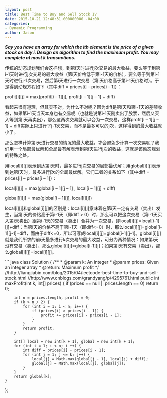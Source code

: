 ```yaml
---
layout: post
title: Best Time to Buy and Sell Stock IV
date: 2015-10-21 12:48:31.000000000 -04:00
categories:
- Dynamic Programming
author: Jason
---
```

<p><strong><em>Say you have an array for which the ith element is the price of a given stock on day i. Design an algorithm to find the maximum profit. You may complete at most k transactions.</em></strong></p>


<p>传统的动态规划我们会这样想，到第i天时进行j次交易的最大收益，要么等于到第i-1天时进行j次交易的最大收益（第i天价格低于第i-1天的价格），要么等于到第i-1天时进行j-1次交易，然后第i天进行一次交易（第i天价格高于第i-1天价格时）。于是得到动规方程如下（其中diff = prices[i] – prices[i – 1]）：</p>
<p>profit[i][j] = max(profit[i – 1][j], profit[i – 1][j – 1] + diff)</p>
看起来很有道理，但其实不对，为什么不对呢？因为diff是第i天和第i-1天的差额收益，如果第i-1天当天本身也有交易呢（也就是说第i-1天刚卖出了股票，然后又买入等到第i天再卖出），那么这两次交易就可以合为一次交易，这样profit[i – 1][j – 1] + diff实际上只进行了j-1次交易，而不是最多可以的j次，这样得到的最大收益就小了。</p>
<p>那么怎样计算第i天进行交易的情况的最大收益，才会避免少计算一次交易呢？我们用一个局部最优解和全局最有解表示到第i天进行j次的收益，这就是该动态规划的特殊之处。</p>
<p>用local[i][j]表示到达第i天时，最多进行j次交易的局部最优解；用global[i][j]表示到达第i天时，最多进行j次的全局最优解。它们二者的关系如下（其中diff = prices[i] – prices[i – 1]）：</p>
<p>local[i][j] = max(global[i – 1][j – 1] , local[i – 1][j] + diff)</p>
global[i][j] = max(global[i – 1][j], local[i][j])</p>
local[i][j]和global[i][j]的区别是：local[i][j]意味着在第i天一定有交易（卖出）发生，当第i天的价格高于第i-1天（即diff > 0）时，那么可以把这次交易（第i-1天买入第i天卖出）跟第i-1天的交易（卖出）合并为一次交易，即local[i][j]=local[i-1][j]+diff；当第i天的价格不高于第i-1天（即diff&lt;=0）时，那么local[i][j]=global[i-1][j-1]+diff，而由于diff&lt;=0，所以可写成local[i][j]=global[i-1][j-1]。global[i][j]就是我们所求的前i天最多进行k次交易的最大收益，可分为两种情况：如果第i天没有交易（卖出），那么global[i][j]=global[i-1][j]；如果第i天有交易（卖出），那么global[i][j]=local[i][j]。</p>
``` java
class Solution {
    /**
     * @param k: An integer
     * @param prices: Given an integer array
     * @return: Maximum profit
     */
//http://liangjiabin.com/blog/2015/04/leetcode-best-time-to-buy-and-sell-stock.html
//http://www.cnblogs.com/grandyang/p/4295761.html
    public int maxProfit(int k, int[] prices) {
        if (prices == null || prices.length == 0) return 0;
        
        int n = prices.length, profit = 0;
        if (k > n / 2) {
            for (int i = 1; i < n; i++) {
                if (prices[i] > prices[i - 1]) {
                    profit += prices[i] - prices[i - 1];
                }
            }
            return profit;
        }
        
        int[] local = new int[k + 1], global = new int[k + 1];        
        for (int i = 1; i < n; i ++) {
            int diff = prices[i] - prices[i - 1];
            for (int j = 1; j <= k; j++) {
                local[j] = Math.max(global[j - 1], local[j] + diff);
                global[j] = Math.max(local[j], global[j]);
            }
        }
        return global[k];
    }
};
```
